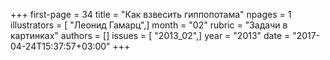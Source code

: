 +++
first-page = 34
title = "Как взвесить гиппопотама"
npages = 1
illustrators = [ "Леонид Гамарц",]
month = "02"
rubric = "Задачи в картинках"
authors = []
issues = [ "2013_02",]
year = "2013"
date = "2017-04-24T15:37:57+03:00"
+++
